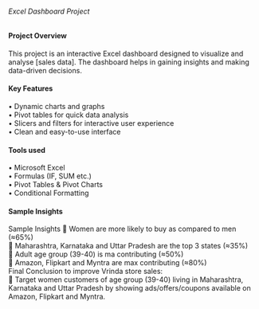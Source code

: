 <h6>Excel Dashboard Project</h6>
<h4>Project Overview</h4>
<body>This project is an interactive Excel dashboard designed to visualize and analyse [sales data]. The dashboard helps in gaining insights and making data-driven decisions.</body>
<h4>Key Features</h4>
<body>•	Dynamic charts and graphs
  <br>
•	Pivot tables for quick data analysis
  <br>
•	Slicers and filters for interactive user experience
  <br>
•	Clean and easy-to-use interface
  <br>
</body>
<h4>Tools used</h4>
•	Microsoft Excel
<br>
•	Formulas (IF, SUM etc.)
<br>
•	Pivot Tables & Pivot Charts
<br>
•	Conditional Formatting
<br>
<h4>Sample Insights</h4>
<body>Sample Insights
	Women are more likely to buy as compared to men (≈65%)
  <br>
	Maharashtra, Karnataka and Uttar Pradesh are the top 3 states (≈35%)
    <br>
	Adult age group (39-40) is ma contributing (≈50%)
    <br>
	Amazon, Flipkart and Myntra are max contributing (≈80%)
  <br>
Final Conclusion to improve Vrinda store sales:
    <br>
	Target women customers of age group (39-40) living in Maharashtra, Karnataka and Uttar Pradesh by showing ads/offers/coupons available on Amazon, Flipkart and Myntra.
</body>

